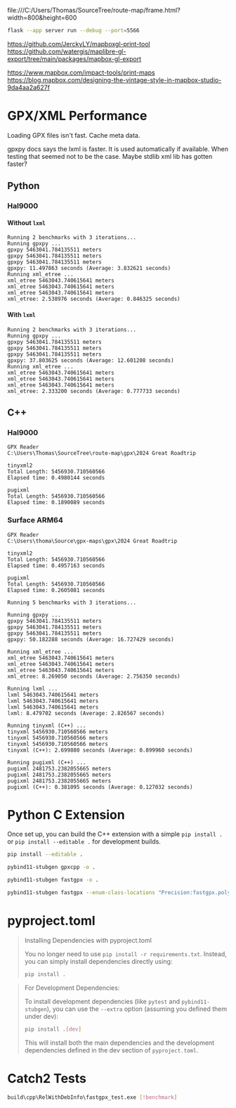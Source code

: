 file:///C:/Users/Thomas/SourceTree/route-map/frame.html?width=800&height=600


```sh
flask --app server run --debug --port=5566
```

https://github.com/JerckyLY/mapboxgl-print-tool
https://github.com/watergis/maplibre-gl-export/tree/main/packages/mapbox-gl-export

https://www.mapbox.com/impact-tools/print-maps
https://blog.mapbox.com/designing-the-vintage-style-in-mapbox-studio-9da4aa2a627f

# GPX/XML Performance

Loading GPX files isn't fast. Cache meta data.

gpxpy docs says the lxml is faster. It is used automatically if available.
When testing that seemed not to be the case. Maybe stdlib xml lib has gotten faster?

## Python

### Hal9000

#### Without `lxml`
```
Running 2 benchmarks with 3 iterations...
Running gpxpy ...
gpxpy 5463041.784135511 meters
gpxpy 5463041.784135511 meters
gpxpy 5463041.784135511 meters
gpxpy: 11.497863 seconds (Average: 3.832621 seconds)
Running xml_etree ...
xml_etree 5463043.740615641 meters
xml_etree 5463043.740615641 meters
xml_etree 5463043.740615641 meters
xml_etree: 2.538976 seconds (Average: 0.846325 seconds)
```

#### With `lxml`
```
Running 2 benchmarks with 3 iterations...
Running gpxpy ...
gpxpy 5463041.784135511 meters
gpxpy 5463041.784135511 meters
gpxpy 5463041.784135511 meters
gpxpy: 37.803625 seconds (Average: 12.601208 seconds)
Running xml_etree ...
xml_etree 5463043.740615641 meters
xml_etree 5463043.740615641 meters
xml_etree 5463043.740615641 meters
xml_etree: 2.333200 seconds (Average: 0.777733 seconds)
```

## C++

### Hal9000
```
GPX Reader
C:\Users\Thomas\SourceTree\route-map\gpx\2024 Great Roadtrip

tinyxml2
Total Length: 5456930.710560566
Elapsed time: 0.4980144 seconds

pugixml
Total Length: 5456930.710560566
Elapsed time: 0.1890089 seconds
```

### Surface ARM64
```
GPX Reader
C:\Users\thoma\Source\gpx-maps\gpx\2024 Great Roadtrip

tinyxml2
Total Length: 5456930.710560566
Elapsed time: 0.4957163 seconds

pugixml
Total Length: 5456930.710560566
Elapsed time: 0.2605081 seconds
```

```
Running 5 benchmarks with 3 iterations...

Running gpxpy ...
gpxpy 5463041.784135511 meters
gpxpy 5463041.784135511 meters
gpxpy 5463041.784135511 meters
gpxpy: 50.182288 seconds (Average: 16.727429 seconds)

Running xml_etree ...
xml_etree 5463043.740615641 meters
xml_etree 5463043.740615641 meters
xml_etree 5463043.740615641 meters
xml_etree: 8.269050 seconds (Average: 2.756350 seconds)

Running lxml ...
lxml 5463043.740615641 meters
lxml 5463043.740615641 meters
lxml 5463043.740615641 meters
lxml: 8.479702 seconds (Average: 2.826567 seconds)

Running tinyxml (C++) ...
tinyxml 5456930.710560566 meters
tinyxml 5456930.710560566 meters
tinyxml 5456930.710560566 meters
tinyxml (C++): 2.699880 seconds (Average: 0.899960 seconds)

Running pugixml (C++) ...
pugixml 2481753.2382055665 meters
pugixml 2481753.2382055665 meters
pugixml 2481753.2382055665 meters
pugixml (C++): 0.381095 seconds (Average: 0.127032 seconds)
```

# Python C Extension

Once set up, you can build the C++ extension with a simple `pip install .` or `pip install --editable .` for development builds.

```sh
pip install --editable .
```


```sh
pybind11-stubgen gpxcpp -o .
```

```sh
pybind11-stubgen fastgpx -o .

pybind11-stubgen fastgpx --enum-class-locations "Precision:fastgpx.polyline" -o .
```

# pyproject.toml

> Installing Dependencies with pyproject.toml
>
> You no longer need to use `pip install -r requirements.txt`. Instead, you can simply install dependencies directly using:
>
> ```sh
> pip install .
> ```

> For Development Dependencies:
>
> To install development dependencies (like `pytest` and `pybind11-stubgen`), you can use the `--extra` option (assuming you defined them under dev):
>
> ```sh
> pip install .[dev]
> ```
>
> This will install both the main dependencies and the development dependencies defined in the dev section of `pyproject.toml`.

# Catch2 Tests

```sh
build\cpp\RelWithDebInfo\fastgpx_test.exe [!benchmark]
```
